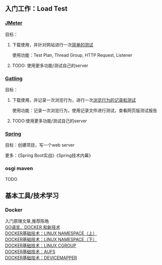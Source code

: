 ## 入门工作：Load Test

### [JMeter](https://jmeter.apache.org/download_jmeter.cgi)

目标：

1. 下载使用，并针对网站进行一次[简单的测试](https://howtodoinjava.com/library/jmeter-beginners-tutorial/)

   使用功能：Test Plan, Thread Group, HTTP Request, Listener

2. TODO: 使用更多功能/测试自己的server

### [Gatling](https://gatling.io/)

目标：

1. 下载使用，并记录一次浏览行为，进行一次[浏览行为的记录和测试](https://gatling.io/docs/current/quickstart#quickstart)

   使用功能：记录一次浏览行为，使用记录文件进行测试，查看网页版测试报告

2. TODO:使用更多功能/测试自己的server



### [Spring](https://spring.io/)

目标：创建项目，写一个web server    

更多：《Spring Boot实战》《Spring技术内幕》  

### osgi maven

TODO  

## 基本工具/技术学习

### Docker

入门原理文章,推荐陈皓  
[GO语言、DOCKER 和新技术](https://coolshell.cn/articles/18190.html)  
[DOCKER基础技术：LINUX NAMESPACE（上）](https://coolshell.cn/articles/17010.html)  
[DOCKER基础技术：LINUX NAMESPACE（下）](https://coolshell.cn/articles/17029.html)  
[DOCKER基础技术：LINUX CGROUP](https://coolshell.cn/articles/17049.html)  
[DOCKER基础技术：AUFS](https://coolshell.cn/articles/17061.html)  
[DOCKER基础技术：DEVICEMAPPER](https://coolshell.cn/articles/17200.html)

